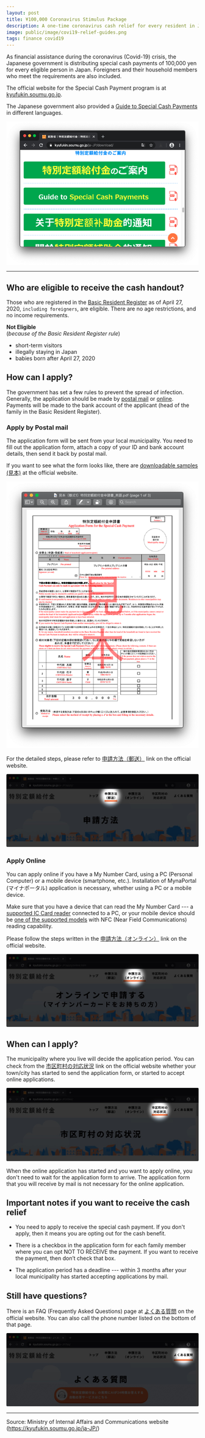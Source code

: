 ```yaml
---
layout: post
title: ¥100,000 Coronavirus Stimulus Package
description: A one-time coronavirus cash relief for every resident in Japan 
image: public/image/covi19-relief-guides.png
tags: finance covid19
---
```


As financial assistance during the coronavirus (Covid-19) crisis, the Japanese government is distributing special cash payments of 100,000 yen for every eligible person in Japan. Foreigners and their household members who meet the requirements are also included.

The official website for the Special Cash Payment program is at [kyufukin.soumu.go.jp](https://kyufukin.soumu.go.jp/ja-JP/).  

The Japanese government also provided a [Guide to Special Cash Payments](https://kyufukin.soumu.go.jp/ja-JP/download/) in different languages.

![Guide to Special Cash Payment documents](/public/image/covi19-relief-guides.png)

---

## Who are eligible to receive the cash handout?

Those who are registered in the [Basic Resident Register](https://www.soumu.go.jp/main_sosiki/jichi_gyousei/c-gyousei/zairyu/english/index.html) as of April 27, 2020, `including foreigners`, are eligible. There are no age restrictions, and no income requirements.

**Not Eligible**  
(*because of the Basic Resident Register rule*)

- short-term visitors
- illegally staying in Japan
- babies born after April 27, 2020

## How can I apply?

The government has set a few rules to prevent the spread of infection. Generally, the application should be made by [postal mail](#apply-by-postal-mail) or [online](#apply-online). Payments will be made to the bank account of the applicant (head of the family in the Basic Resident Register).

### Apply by Postal mail

The application form will be sent from your local municipality. You need to fill out the application form, attach a copy of your ID and bank account details, then send it back by postal mail.

If you want to see what the form looks like, there are [downloadable samples (見本)](https://kyufukin.soumu.go.jp/ja-JP/download/) at the official website.

![Sample application form](/public/image/covi19-relief-sample-form.png)

For the detailed steps, please refer to [申請方法（郵送）](https://kyufukin.soumu.go.jp/ja-JP/apply/) link on the official website.

![Link on how to apply by postal mail](/public/image/covi19-relief-apply-by-mail-link.jpg)

### Apply Online

You can apply online if you have a My Number Card, using a PC (Personal Computer) or a mobile device (smartphone, etc.). Installation of MynaPortal (マイナポータル) application is necessary, whether using a PC or a mobile device.

Make sure that you have a device that can read the My Number Card --- a [supported IC Card reader](https://img.myna.go.jp/pdf/iccardreaderwriter.pdf) connected to a PC, or your mobile device should be [one of the supported models](https://faq.myna.go.jp/faq/show/2587?category_id=3&site_domain=default) with NFC (Near Field Communications) reading capability.

Please follow the steps written in the [申請方法（オンライン）](https://kyufukin.soumu.go.jp/ja-JP/apply/online.html) link on the official website.

![Link on how to apply online](/public/image/covi19-relief-apply-online-link.jpg)

## When can I apply?

The municipality where you live will decide the application period. You can check from the [市区町村の対応状況](https://kyufukin.soumu.go.jp/ja-JP/cities/) link on the official website whether your town/city has started to send the application form, or started to accept online applications.

![Apply online link](/public/image/covi19-relief-check-status-by-city.jpg)

When the online application has started and you want to apply online, you don't need to wait for the application form to arrive. The application form that you will receive by mail is not necessary for the online application.

## Important notes if you want to receive the cash relief

- You need to apply to receive the special cash payment. If you don't apply, then it means you are opting out for the cash benefit.

- There is a checkbox in the application form for each family member where you can opt NOT TO RECEIVE the payment. If you want to receive the payment, then don’t check that box.

- The application period has a deadline --- within 3 months after your local municipality has started accepting applications by mail.

## Still have questions?

There is an FAQ (Frequently Asked Questions) page at [よくある質問](https://kyufukin.soumu.go.jp/ja-JP/faq/) on the official website. You can also call the phone number listed on the bottom of that page.

![Frequently Asked Questions](/public/image/covi19-relief-faq-link.jpg)

---

Source: Ministry of Internal Affairs and Communications website (https://kyufukin.soumu.go.jp/ja-JP/)